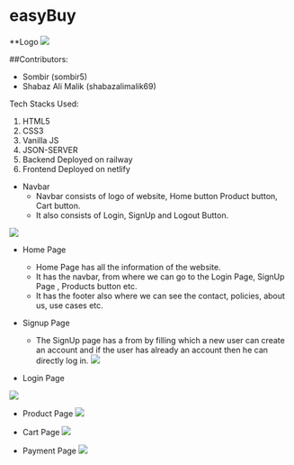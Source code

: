 # easyBuy
**Logo
 <img src="../images/easyBuy.jpeg" >
 
##Contributors:
* Sombir (sombir5)
* Shabaz Ali Malik (shabazalimalik69)


Tech Stacks Used:
1) HTML5
2) CSS3
3) Vanilla JS
4) JSON-SERVER
5) Backend Deployed on railway
6) Frontend Deployed on netlify

* Navbar
     * Navbar consists of logo of website, Home button Product button, Cart button.
     * It also consists of Login, SignUp and Logout Button.
<img src="../images/navbar.png">

* Home Page
     * Home Page has all the information of the website.
     * It has the navbar, from where we can go to the Login Page, SignUp Page , Products button etc.
     * It has the footer also where we can see the contact, policies, about us, use cases etc.

* Signup Page
     * The SignUp page has a from by filling which a new user can create an account and if the user has already an account then he can directly log in.
      <img src="../images/signup.png" >

* Login Page
 <img src="../images/login.png" >

* Product Page
  <img src="../images/product.png" />

* Cart Page
  <img src="../images/cart.png" />

* Payment Page
  <img src="../images/payment.png" />

    
